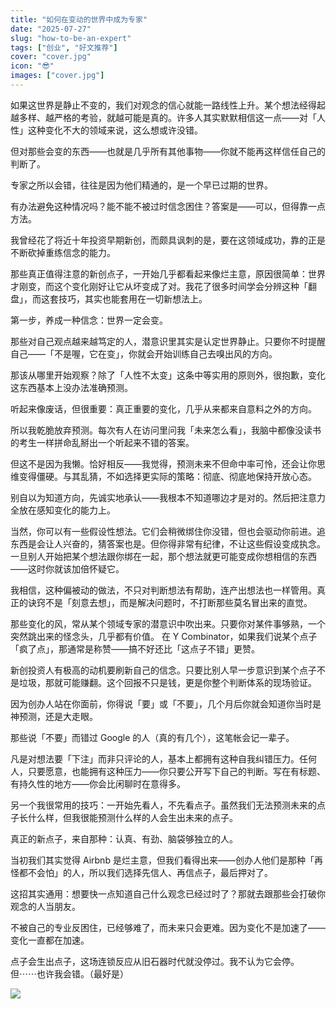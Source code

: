 ```yaml
---
title: "如何在变动的世界中成为专家"
date: "2025-07-27"
slug: "how-to-be-an-expert"
tags: ["创业", "好文推荐"]
cover: "cover.jpg"
icon: "😎"
images: ["cover.jpg"]
---
```

如果这世界是静止不变的，我们对观念的信心就能一路线性上升。某个想法经得起越多样、越严格的考验，就越可能是真的。许多人其实默默相信这一点——对「人性」这种变化不大的领域来说，这么想或许没错。



但对那些会变的东西——也就是几乎所有其他事物——你就不能再这样信任自己的判断了。



专家之所以会错，往往是因为他们精通的，是一个早已过期的世界。



有办法避免这种情况吗？能不能不被过时信念困住？答案是——可以，但得靠一点方法。



我曾经花了将近十年投资早期新创，而颇具讽刺的是，要在这领域成功，靠的正是不断砍掉重练信念的能力。



那些真正值得注意的新创点子，一开始几乎都看起来像烂主意，原因很简单：世界才刚变，而这个变化刚好让它从坏变成了对。我花了很多时间学会分辨这种「翻盘」，而这套技巧，其实也能套用在一切新想法上。



第一步，养成一种信念：世界一定会变。



那些对自己观点越来越笃定的人，潜意识里其实是认定世界静止。只要你不时提醒自己——「不是喔，它在变」，你就会开始训练自己去嗅出风的方向。



那该从哪里开始观察？除了「人性不太变」这条中等实用的原则外，很抱歉，变化这东西基本上没办法准确预测。



听起来像废话，但很重要：真正重要的变化，几乎从来都来自意料之外的方向。



所以我乾脆放弃预测。每次有人在访问里问我「未来怎么看」，我脑中都像没读书的考生一样拼命乱掰出一个听起来不错的答案。



但这不是因为我懒。恰好相反——我觉得，预测未来不但命中率可怜，还会让你思维变得僵硬。与其乱猜，不如选择更实际的策略：彻底、彻底地保持开放心态。



别自以为知道方向，先诚实地承认——我根本不知道哪边才是对的。然后把注意力全放在感知变化的能力上。



当然，你可以有一些假设性想法。它们会稍微绑住你没错，但也会驱动你前进。追东西是会让人兴奋的，猜答案也是。但你得非常有纪律，不让这些假设变成执念。
一旦别人开始把某个想法跟你绑在一起，那个想法就更可能变成你想相信的东西——这时你就该加倍怀疑它。



我相信，这种偏被动的做法，不只对判断想法有帮助，连产出想法也一样管用。真正的诀窍不是「刻意去想」，而是解决问题时，不打断那些莫名冒出来的直觉。



那些变化的风，常从某个领域专家的潜意识中吹出来。只要你对某件事够熟，一个突然跳出来的怪念头，几乎都有价值。
在 Y Combinator，如果我们说某个点子「疯了点」，那通常是称赞——搞不好还比「这点子不错」更赞。



新创投资人有极高的动机要刷新自己的信念。只要比别人早一步意识到某个点子不是垃圾，那就可能赚翻。这个回报不只是钱，更是你整个判断体系的现场验证。



因为创办人站在你面前，你得说「要」或「不要」，几个月后你就会知道你当时是神预测，还是大走眼。



那些说「不要」而错过 Google 的人（真的有几个），这笔帐会记一辈子。



凡是对想法要「下注」而非只评论的人，基本上都拥有这种自我纠错压力。任何人，只要愿意，也能拥有这种压力——你只要公开写下自己的判断。写在有标题、有持久性的地方——你会比闲聊时在意得多。



另一个我很常用的技巧：一开始先看人，不先看点子。虽然我们无法预测未来的点子长什么样，但我很能预测什么样的人会生出未来的点子。



真正的新点子，来自那种：认真、有劲、脑袋够独立的人。



当初我们其实觉得 Airbnb 是烂主意，但我们看得出来——创办人他们是那种「再怪都不会怕」的人，所以我们选择先信人、再信点子，最后押对了。



这招其实通用：想要快一点知道自己什么观念已经过时了？那就去跟那些会打破你观念的人当朋友。



不被自己的专业反困住，已经够难了，而未来只会更难。因为变化不是加速了——变化一直都在加速。



点子会生出点子，这场连锁反应从旧石器时代就没停过。我不认为它会停。
但⋯⋯也许我会错。（最好是）




![](https://prod-files-secure.s3.us-west-2.amazonaws.com/112d0858-5090-4d34-a606-b75eb8d65fd2/46476355-9cf3-4e99-9b7a-3531bc426380/1000202064.png?X-Amz-Algorithm=AWS4-HMAC-SHA256&X-Amz-Content-Sha256=UNSIGNED-PAYLOAD&X-Amz-Credential=ASIAZI2LB466RFYWWVXK%2F20250929%2Fus-west-2%2Fs3%2Faws4_request&X-Amz-Date=20250929T211123Z&X-Amz-Expires=3600&X-Amz-Security-Token=IQoJb3JpZ2luX2VjEFUaCXVzLXdlc3QtMiJHMEUCIQCkI%2BGrLwb6udqko0agUYa2S720IiHB2l2v5NFlsCl72AIgEC7K1209IxlTYeVIM%2Fv7voLuSMaEvT2ivpp99btbHo4qiAQI3v%2F%2F%2F%2F%2F%2F%2F%2F%2F%2FARAAGgw2Mzc0MjMxODM4MDUiDJlSFMAfAX7x6ezVaircA1pQ0MMv%2BkB8%2BN9Hu7NC4FhvKeB2QOA1fjC4bodVANcKNFMsyKXAlttBczbJ0bi0BpjPIF1zuzPutQLtbnmkXi4Sj%2BefxFyEa5Qcei8G%2F9lH4lyfVH8UuUQ0kDZjhV4XEJgPTYCCA41mTLR1yHAsmc5ou%2By1iq9Selbnl03TiXdEZKcSWcxzryNLME3DNUdt3czqrSumno8n6RF7WQdEpA8sSye83Okbh1QIMmJBTksfHcj%2BcCQkceL3hLzeUaZmQEJIew8xvn%2F5fJ807fUJ4QE9bXK8bNSTD%2B4MU%2FjGgUuBh3e5Omjy3J0QHqLaN8YEFl0GB8lItdf0utBdzz2%2F%2BLK86Ma9Wh%2BUe9Tpmmwoa15fAcU72MV9FG86XdDfHzkAZQGHxJrjPv%2B0KrDmBmfjXftZ7MLO6lZHOWbdlXIPUBFuXEuLjlYNMhrO%2BmKimreKYAEBPRrWpZ2Nq%2BKqEI90VrFiL2oglP%2B44XwJ8h5awKuwD8xDzFRItkFVecr5wV5inRKedg1NnTqMM95flGhpv6bhgMLrzGLe4SXsZjbb9401DAEShFmQNn9W2eOQB7Jblic6nWkmXSqxnIPn05ewBd%2FHjXwKvQAcO8wIJlv%2FqXrX3IPVw0qAbq9ibfWwMKnp68YGOqUBgmoJMvACwxEqHFHG%2B0tBjQByKT3VbFNlD6ZPXLeEeJbT1kij9pgwOnp%2BSOJ%2BqMpmHGYiP9Xc6DyFh%2FduE%2BhsNJZ1083C5X%2BJbuEn8%2F3WfXHVfYUel6X9%2B2hvCgye8530PGp8b0%2FUEUcQU8d%2FMcPjLUoeBWIi1RXJnPftGY3FMgQ9RRaVjRzo%2BJNOy4PPWLbqhOUWQOgKMxJyhOBmpMUm7wyDjTNG&X-Amz-Signature=b5d806c136002eaa690b2d44ee4a24b596f9432531263d8168b125b994008381&X-Amz-SignedHeaders=host&x-amz-checksum-mode=ENABLED&x-id=GetObject)

